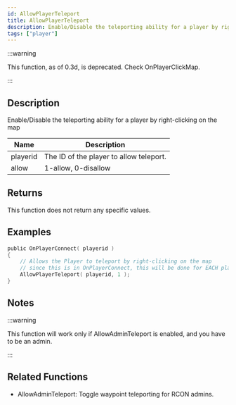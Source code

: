 ```yaml
---
id: AllowPlayerTeleport
title: AllowPlayerTeleport
description: Enable/Disable the teleporting ability for a player by right-clicking on the map.
tags: ["player"]
---
```


<TagLinks />

:::warning

This function, as of 0.3d, is deprecated. Check OnPlayerClickMap.

:::

## Description

Enable/Disable the teleporting ability for a player by right-clicking on the map

| Name     | Description                             |
| -------- | --------------------------------------- |
| playerid | The ID of the player to allow teleport. |
| allow    | 1-allow, 0-disallow                     |

## Returns

This function does not return any specific values.

## Examples

```c
public OnPlayerConnect( playerid )
{
    // Allows the Player to teleport by right-clicking on the map
    // since this is in OnPlayerConnect, this will be done for EACH player
    AllowPlayerTeleport( playerid, 1 );
}
```

## Notes

:::warning

This function will work only if AllowAdminTeleport is enabled, and you have to be an admin.

:::

## Related Functions

- AllowAdminTeleport: Toggle waypoint teleporting for RCON admins.
